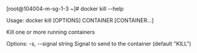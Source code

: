 
[root@104004-m-sg-1-3 ~]# docker kill --help

Usage:	docker kill [OPTIONS] CONTAINER [CONTAINER...]

Kill one or more running containers

Options:
  -s, --signal string   Signal to send to the container (default "KILL")